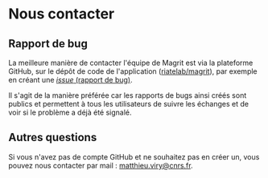# Nous contacter

## Rapport de bug

La meilleure manière de contacter l'équipe de Magrit est via la plateforme GitHub, sur le dépôt de code
de l'application ([riatelab/magrit](https://github.com/riatelab/magrit)), par exemple en créant une
[*issue* (rapport de bug)](https://github.com/riatelab/magrit/issues).

Il s'agit de la manière préférée car les rapports de bugs ainsi créés sont publics et permettent à
tous les utilisateurs de suivre les échanges et de voir si le problème a déjà été signalé.

## Autres questions

Si vous n'avez pas de compte GitHub et ne souhaitez pas en créer un, vous pouvez nous contacter par mail :
[matthieu.viry@cnrs.fr](mailto:matthieu.viry@cnrs.fr).